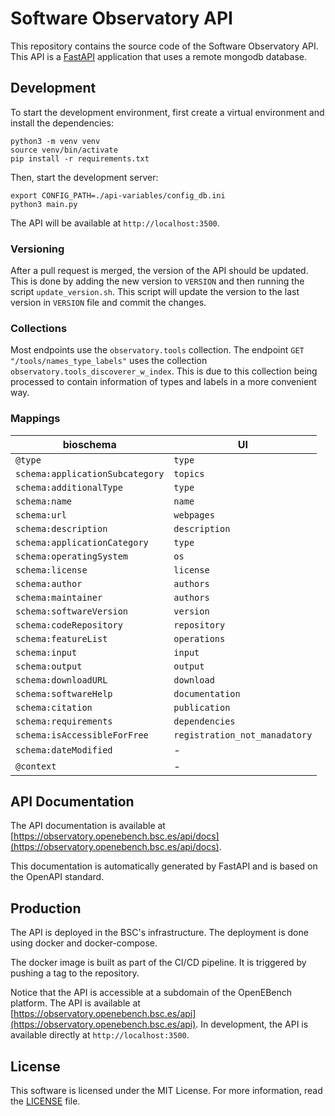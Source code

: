 # Software Observatory API 

This repository contains the source code of the Software Observatory API. This API is a [FastAPI](https://fastapi.tiangolo.com/) application that uses a remote mongodb database. 

## Development 

To start the development environment, first create a virtual environment and install the dependencies: 

```
python3 -m venv venv
source venv/bin/activate
pip install -r requirements.txt
```

Then, start the development server: 

```
export CONFIG_PATH=./api-variables/config_db.ini
python3 main.py
```

The API will be available at `http://localhost:3500`.

### Versioning 

After a pull request is merged, the version of the API should be updated. This is done by adding the new version to `VERSION` and then running the script `update_version.sh`. This script will update the version to the last version in `VERSION` file and commit the changes.

### Collections 
 
Most endpoints use the `observatory.tools` collection. The endpoint `GET "/tools/names_type_labels"` uses the collection `observatory.tools_discoverer_w_index`. This is due to this collection being processed to contain information of types and labels in a more convenient way. 


### Mappings 

| bioschema |  UI    |
| --------- | ------ |
| `@type`   | `type` |
| `schema:applicationSubcategory` | `topics` |
| `schema:additionalType` | `type` |
| `schema:name` | `name` |
| `schema:url` | `webpages` |
| `schema:description` | `description` |
| `schema:applicationCategory` | `type` |
| `schema:operatingSystem` | `os` |
| `schema:license` | `license` |
| `schema:author` | `authors` |
| `schema:maintainer` | `authors` |
| `schema:softwareVersion` | `version` |
| `schema:codeRepository` | `repository` 
| `schema:featureList` | `operations` |
| `schema:input` | `input` |
| `schema:output` | `output` |
| `schema:downloadURL` | `download` |
| `schema:softwareHelp` | `documentation` | 
| `schema:citation` | `publication` |
| `schema:requirements` | `dependencies` |
| `schema:isAccessibleForFree` | `registration_not_manadatory` |
| `schema:dateModified` | - |
| `@context` | - |



## API Documentation

The API documentation is available at [https://observatory.openebench.bsc.es/api/docs](https://observatory.openebench.bsc.es/api/docs).

This documentation is automatically generated by FastAPI and is based on the OpenAPI standard. 

## Production

The API is deployed in the BSC's infrastructure. The deployment is done using docker and docker-compose. 

The docker image is built as part of the CI/CD pipeline. It is triggered by pushing a tag to the repository.

Notice that the API is accessible at a subdomain of the OpenEBench platform. The API is available at [https://observatory.openebench.bsc.es/api](https://observatory.openebench.bsc.es/api). In development, the API is available directly at `http://localhost:3500`.

## License

This software is licensed under the MIT License. For more information, read the [LICENSE](LICENSE) file.